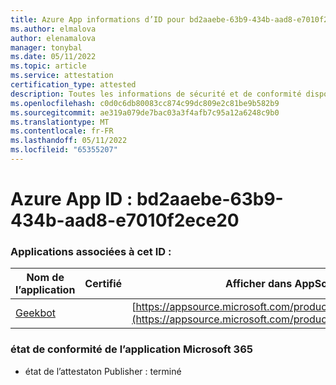 ```yaml
---
title: Azure App informations d’ID pour bd2aaebe-63b9-434b-aad8-e7010f2ece20
ms.author: elmalova
author: elenamalova
manager: tonybal
ms.date: 05/11/2022
ms.topic: article
ms.service: attestation
certification_type: attested
description: Toutes les informations de sécurité et de conformité disponibles pour bd2aaebe-63b9-434b-aad8-e7010f2ece20.
ms.openlocfilehash: c0d0c6db80083cc874c99dc809e2c81be9b582b9
ms.sourcegitcommit: ae319a079de7bac03a3f4afb7c95a12a6248c9b0
ms.translationtype: MT
ms.contentlocale: fr-FR
ms.lasthandoff: 05/11/2022
ms.locfileid: "65355207"
---
```

# <a name="azure-app-id-bd2aaebe-63b9-434b-aad8-e7010f2ece20"></a>Azure App ID : bd2aaebe-63b9-434b-aad8-e7010f2ece20


### <a name="apps-associated-with-this-id"></a>Applications associées à cet ID :
| **Nom de l’application** | **Certifié** | **Afficher dans AppSource** |
|--------------|---------------|-----------------------|
| [Geekbot](../forward/WA200003224.md) |  | [https://appsource.microsoft.com/product/office/WA200003224](https://appsource.microsoft.com/product/office/WA200003224) |

### <a name="microsoft-365-app-compliance-status"></a>état de conformité de l’application Microsoft 365
- état de l’attestaton Publisher : terminé
